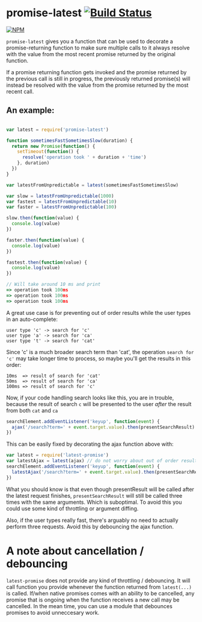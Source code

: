 # promise-latest [![Build Status](https://travis-ci.org/bjoerge/promise-latest.svg)](https://travis-ci.org/bjoerge/promise-latest)


[![NPM](https://nodei.co/npm/promise-latest.png)](https://nodei.co/npm/promise-latest/)

`promise-latest` gives you a function that can be used to decorate a promise-returning function to make sure multiple calls to it always resolve with the value from the most recent promise returned by the original function.

If a promise returning function gets invoked and the promise returned by the previous call is still in progress, the  previously returned promise(s) will instead be resolved with the value from the promise returned by the most recent call.

## An example:
 
```js

var latest = require('promise-latest')

function sometimesFastSometimesSlow(duration) {
  return new Promise(function() {
    setTimeout(function() {
      resolve('operation took ' + duration + 'time')
    }, duration)
  })
}

var latestFromUnpredictable = latest(sometimesFastSometimesSlow) 

var slow = latestFromUnpredictable(1000)
var fastest = latestFromUnpredictable(10)
var faster = latestFromUnpredictable(100)

slow.then(function(value) {
  console.log(value)
})

faster.then(function(value) {
  console.log(value)
})

fastest.then(function(value) {
  console.log(value)
})

// Will take around 10 ms and print
=> operation took 100ms
=> operation took 100ms
=> operation took 100ms

```

A great use case is for preventing out of order results while the user types in an auto-complete:

    user type 'c' -> search for 'c'
    user type 'a' -> search for 'ca'
    user type 't' -> search for 'cat'

Since 'c' is a much broader search term than 'cat', the operation `search for 'c'` may take longer time to process, so maybe you'll get the results in this order:

    10ms  => result of search for 'cat'
    50ms  => result of search for 'ca'
    100ms => result of search for 'c'

Now, if your code handling search looks like this, you are in trouble, because the result of search `c` will be presented
to the user *after* the result from both `cat` and `ca`

```js
searchElement.addEventListener('keyup', function(event) {
  ajax('/search?term=' + event.target.value).then(presentSearchResult)
})
```

This can be easily fixed by decorating the ajax function above with:
```js
var latest = require('latest-promise')
var latestAjax = latest(ajax) // do not worry about out of order results
searchElement.addEventListener('keyup', function(event) {
  latestAjax('/search?term=' + event.target.value).then(presentSearchResult)
})
```

What you should know is that even though presentResult will be called after the latest request finishes, `presentSearchResult`
will still be called three times with the same arguments. Which is suboptimal. To avoid this you could use some kind of
throttling or argument diffing.

Also, if the user types really fast, there's arguably no need to actually perform three requests. Avoid this
by debouncing the ajax function.

# A note about cancellation / debouncing

`latest-promise` does not provide any kind of throttling / debouncing. It will call function you provide whenever 
the function returned from `latest(...)` is called. If/when native promises comes with an ability to be cancelled, 
any promise that is ongoing when the function receives a new call may be cancelled. In the mean time, you can use a
module that debounces promises to avoid unneccesary work.
